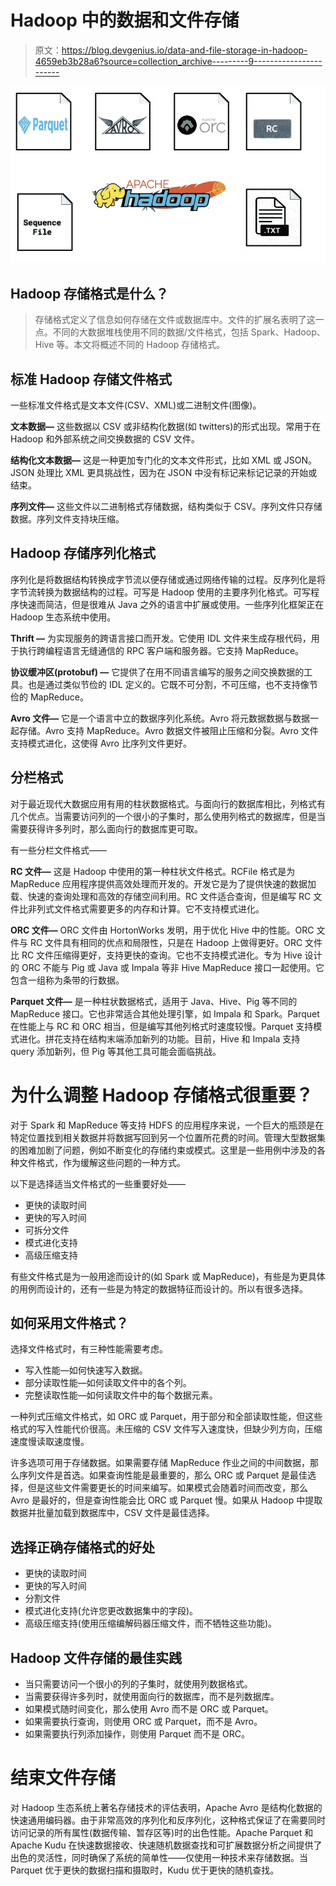 # Hadoop 中的数据和文件存储

> 原文：<https://blog.devgenius.io/data-and-file-storage-in-hadoop-4659eb3b28a6?source=collection_archive---------9----------------------->

![](img/060e2e75886ff82c42d085121f9bf362.png)

## Hadoop 存储格式是什么？

> 存储格式定义了信息如何存储在文件或数据库中。文件的扩展名表明了这一点。不同的大数据堆栈使用不同的数据/文件格式，包括 Spark、Hadoop、Hive 等。本文将概述不同的 Hadoop 存储格式。

## 标准 Hadoop 存储文件格式

一些标准文件格式是文本文件(CSV、XML)或二进制文件(图像)。

**文本数据—** 这些数据以 CSV 或非结构化数据(如 twitters)的形式出现。常用于在 Hadoop 和外部系统之间交换数据的 CSV 文件。

**结构化文本数据—** 这是一种更加专门化的文本文件形式，比如 XML 或 JSON。JSON 处理比 XML 更具挑战性，因为在 JSON 中没有标记来标记记录的开始或结束。

**序列文件—** 这些文件以二进制格式存储数据，结构类似于 CSV。序列文件只存储数据。序列文件支持块压缩。

## Hadoop 存储序列化格式

序列化是将数据结构转换成字节流以便存储或通过网络传输的过程。反序列化是将字节流转换为数据结构的过程。可写是 Hadoop 使用的主要序列化格式。可写程序快速而简洁，但是很难从 Java 之外的语言中扩展或使用。一些序列化框架正在 Hadoop 生态系统中使用。

**Thrift —** 为实现服务的跨语言接口而开发。它使用 IDL 文件来生成存根代码，用于执行跨编程语言无缝通信的 RPC 客户端和服务器。它支持 MapReduce。

**协议缓冲区(protobuf) —** 它提供了在用不同语言编写的服务之间交换数据的工具。也是通过类似节俭的 IDL 定义的。它既不可分割，不可压缩，也不支持像节俭的 MapReduce。

**Avro 文件—** 它是一个语言中立的数据序列化系统。Avro 将元数据数据与数据一起存储。Avro 支持 MapReduce。Avro 数据文件被阻止压缩和分裂。Avro 文件支持模式进化，这使得 Avro 比序列文件更好。

## 分栏格式

对于最近现代大数据应用有用的柱状数据格式。与面向行的数据库相比，列格式有几个优点。当需要访问列的一个很小的子集时，那么使用列格式的数据库，但是当需要获得许多列时，那么面向行的数据库更可取。

有一些分栏文件格式——

**RC 文件—** 这是 Hadoop 中使用的第一种柱状文件格式。RCFile 格式是为 MapReduce 应用程序提供高效处理而开发的。开发它是为了提供快速的数据加载、快速的查询处理和高效的存储空间利用。RC 文件适合查询，但是编写 RC 文件比非列式文件格式需要更多的内存和计算。它不支持模式进化。

**ORC 文件—** ORC 文件由 HortonWorks 发明，用于优化 Hive 中的性能。ORC 文件与 RC 文件具有相同的优点和局限性，只是在 Hadoop 上做得更好。ORC 文件比 RC 文件压缩得更好，支持更快的查询。它也不支持模式进化。专为 Hive 设计的 ORC 不能与 Pig 或 Java 或 Impala 等非 Hive MapReduce 接口一起使用。它包含一组称为条带的行数据。

**Parquet 文件—** 是一种柱状数据格式，适用于 Java、Hive、Pig 等不同的 MapReduce 接口。它也非常适合其他处理引擎，如 Impala 和 Spark。Parquet 在性能上与 RC 和 ORC 相当，但是编写其他列格式时速度较慢。Parquet 支持模式进化。拼花支持在结构末端添加新列的功能。目前，Hive 和 Impala 支持 query 添加新列，但 Pig 等其他工具可能会面临挑战。

# 为什么调整 Hadoop 存储格式很重要？

对于 Spark 和 MapReduce 等支持 HDFS 的应用程序来说，一个巨大的瓶颈是在特定位置找到相关数据并将数据写回到另一个位置所花费的时间。管理大型数据集的困难加剧了问题，例如不断变化的存储约束或模式。这里是一些用例中涉及的各种文件格式，作为缓解这些问题的一种方式。

以下是选择适当文件格式的一些重要好处——

*   更快的读取时间
*   更快的写入时间
*   可拆分文件
*   模式进化支持
*   高级压缩支持

有些文件格式是为一般用途而设计的(如 Spark 或 MapReduce)，有些是为更具体的用例而设计的，还有一些是为特定的数据特征而设计的。所以有很多选择。

## 如何采用文件格式？

选择文件格式时，有三种性能需要考虑。

*   写入性能—如何快速写入数据。
*   部分读取性能—如何读取文件中的各个列。
*   完整读取性能—如何读取文件中的每个数据元素。

一种列式压缩文件格式，如 ORC 或 Parquet，用于部分和全部读取性能，但这些格式的写入性能代价很高。未压缩的 CSV 文件写入速度快，但缺少列方向，压缩速度慢读取速度慢。

许多选项可用于存储数据。如果需要存储 MapReduce 作业之间的中间数据，那么序列文件是首选。如果查询性能是最重要的，那么 ORC 或 Parquet 是最佳选择，但是这些文件需要更长的时间来编写。如果模式会随着时间而改变，那么 Avro 是最好的，但是查询性能会比 ORC 或 Parquet 慢。如果从 Hadoop 中提取数据并批量加载到数据库中，CSV 文件是最佳选择。

## 选择正确存储格式的好处

*   更快的读取时间
*   更快的写入时间
*   分割文件
*   模式进化支持(允许您更改数据集中的字段)。
*   高级压缩支持(使用压缩编解码器压缩文件，而不牺牲这些功能)。

## Hadoop 文件存储的最佳实践

*   当只需要访问一个很小的列的子集时，就使用列数据格式。
*   当需要获得许多列时，就使用面向行的数据库，而不是列数据库。
*   如果模式随时间变化，那么使用 Avro 而不是 ORC 或 Parquet。
*   如果需要执行查询，则使用 ORC 或 Parquet，而不是 Avro。
*   如果需要执行列添加操作，则使用 Parquet 而不是 ORC。

# 结束文件存储

对 Hadoop 生态系统上著名存储技术的评估表明，Apache Avro 是结构化数据的快速通用编码器。由于非常高效的序列化和反序列化，这种格式保证了在需要同时访问记录的所有属性(数据传输、暂存区等)时的出色性能。Apache Parquet 和 Apache Kudu 在快速数据接收、快速随机数据查找和可扩展数据分析之间提供了出色的灵活性，同时确保了系统的简单性——仅使用一种技术来存储数据。当 Parquet 优于更快的数据扫描和摄取时，Kudu 优于更快的随机查找。
